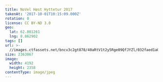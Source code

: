 ```yaml
---
title: NoVel Høst Hyttetur 2017
takenAt: '2017-10-01T10:15:09.000Z'
rotation: 0
license: CC BY-ND 3.0
geo:
  lat: 62.801261
  lng: 8.862902
tags: []
url: >-
  //images.ctfassets.net/bncv3c2gt878/40aRtV1t2y5Rge09QfJYZl/032faed1a00e1157a61ed54674ff6d42/novel-hst-hyttetur-2017_36727356734_o
size: 2363067
image:
  width: 4192
  height: 2358
contentType: image/jpeg
---
```


